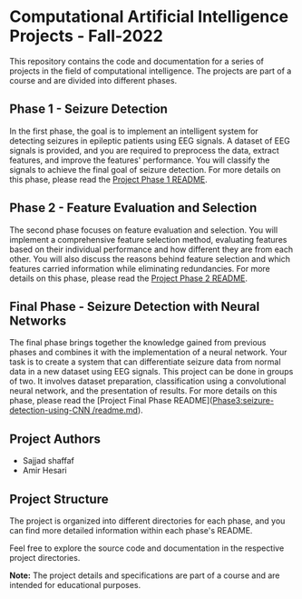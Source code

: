 # Computational Artificial Intelligence Projects - Fall-2022

This repository contains the code and documentation for a series of projects in the field of computational intelligence. The projects are part of a course and are divided into different phases.

## Phase 1 - Seizure Detection

In the first phase, the goal is to implement an intelligent system for detecting seizures in epileptic patients using EEG signals. A dataset of EEG signals is provided, and you are required to preprocess the data, extract features, and improve the features' performance. You will classify the signals to achieve the final goal of seizure detection. For more details on this phase, please read the [Project Phase 1 README](Phase1:Feature-Extraction-and-classification/readme.md).

## Phase 2 - Feature Evaluation and Selection

The second phase focuses on feature evaluation and selection. You will implement a comprehensive feature selection method, evaluating features based on their individual performance and how different they are from each other. You will also discuss the reasons behind feature selection and which features carried information while eliminating redundancies. For more details on this phase, please read the [Project Phase 2 README]([phase2/README.md](https://github.com/sajad002/CAI-Fall-2022/blob/main/Phase2%3Afeature-Selection-and-improving-classification-using-clustering/readme.md)).

## Final Phase - Seizure Detection with Neural Networks

The final phase brings together the knowledge gained from previous phases and combines it with the implementation of a neural network. Your task is to create a system that can differentiate seizure data from normal data in a new dataset using EEG signals. This project can be done in groups of two. It involves dataset preparation, classification using a convolutional neural network, and the presentation of results. For more details on this phase, please read the [Project Final Phase README]([Phase3:seizure-detection-using-CNN
/readme.md](https://github.com/sajad002/CAI-Fall-2022/blob/main/Phase3%3Aseizure-detection-using-CNN/readme.md)).

## Project Authors

- Sajjad shaffaf
- Amir Hesari

## Project Structure

The project is organized into different directories for each phase, and you can find more detailed information within each phase's README.

Feel free to explore the source code and documentation in the respective project directories.

**Note:** The project details and specifications are part of a course and are intended for educational purposes.

